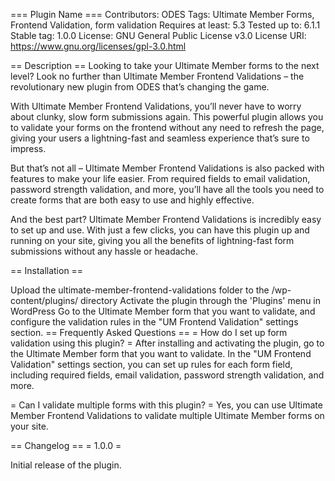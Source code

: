 === Plugin Name ===
Contributors: ODES
Tags: Ultimate Member Forms, Frontend Validation, form validation
Requires at least: 5.3
Tested up to: 6.1.1
Stable tag: 1.0.0
License: GNU General Public License v3.0
License URI: https://www.gnu.org/licenses/gpl-3.0.html

== Description ==
Looking to take your Ultimate Member forms to the next level? Look no further than Ultimate Member Frontend Validations – the revolutionary new plugin from ODES that’s changing the game.

With Ultimate Member Frontend Validations, you’ll never have to worry about clunky, slow form submissions again. This powerful plugin allows you to validate your forms on the frontend without any need to refresh the page, giving your users a lightning-fast and seamless experience that’s sure to impress.

But that’s not all – Ultimate Member Frontend Validations is also packed with features to make your life easier. From required fields to email validation, password strength validation, and more, you’ll have all the tools you need to create forms that are both easy to use and highly effective.

And the best part? Ultimate Member Frontend Validations is incredibly easy to set up and use. With just a few clicks, you can have this plugin up and running on your site, giving you all the benefits of lightning-fast form submissions without any hassle or headache.

== Installation ==

Upload the ultimate-member-frontend-validations folder to the /wp-content/plugins/ directory
Activate the plugin through the 'Plugins' menu in WordPress
Go to the Ultimate Member form that you want to validate, and configure the validation rules in the "UM Frontend Validation" settings section.
== Frequently Asked Questions ==
= How do I set up form validation using this plugin? =
After installing and activating the plugin, go to the Ultimate Member form that you want to validate. In the "UM Frontend Validation" settings section, you can set up rules for each form field, including required fields, email validation, password strength validation, and more.

= Can I validate multiple forms with this plugin? =
Yes, you can use Ultimate Member Frontend Validations to validate multiple Ultimate Member forms on your site.

== Changelog ==
= 1.0.0 =

Initial release of the plugin.